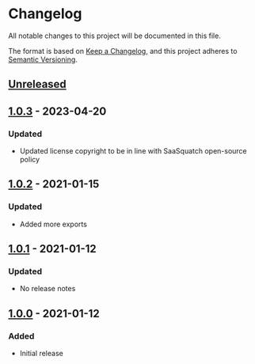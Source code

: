 # Changelog

All notable changes to this project will be documented in this file.

The format is based on [Keep a Changelog](https://keepachangelog.com/en/1.0.0/),
and this project adheres to [Semantic Versioning](https://semver.org/spec/v2.0.0.html).

## [Unreleased]

## [1.0.3] - 2023-04-20

### Updated

- Updated license copyright to be in line with SaaSquatch open-source policy

## [1.0.2] - 2021-01-15

### Updated

- Added more exports

## [1.0.1] - 2021-01-12

### Updated

- No release notes

## [1.0.0] - 2021-01-12

### Added

- Initial release

[unreleased]: https://github.com/saasquatch/stencil-html-parser/compare/@saasquatch%2Fstencil-html-parser@1.0.3...HEAD
[1.0.3]: https://github.com/saasquatch/stencil-html-parser/compare/@saasquatch%2Fstencil-html-parser@1.0.2...@saasquatch%2Fstencil-html-parser@1.0.3
[1.0.2]: https://github.com/saasquatch/stencil-html-parser/compare/@saasquatch%2Fstencil-html-parser@1.0.1...@saasquatch%2Fstencil-html-parser@1.0.2
[1.0.1]: https://github.com/saasquatch/stencil-html-parser/compare/@saasquatch%2Fstencil-html-parser@1.0.0...@saasquatch%2Fstencil-html-parser@1.0.1
[1.0.0]: https://github.com/saasquatch/stencil-html-parser/compare/@saasquatch%2Fstencil-html-parser@1.0.0
